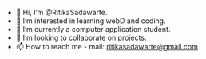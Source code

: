- 👋 Hi, I’m @RitikaSadawarte.
- 👀 I’m interested in learning webD and coding.
- 🌱 I’m currently a computer application student.
- 💞️ I’m looking to collaborate on projects.
- 📫 How to reach me - mail: ritikasadawarte@gmail.com

<!---
RitikaSadawarte/RitikaSadawarte is a ✨ special ✨ repository because its `README.md` (this file) appears on your GitHub profile.
You can click the Preview link to take a look at your changes.
--->
